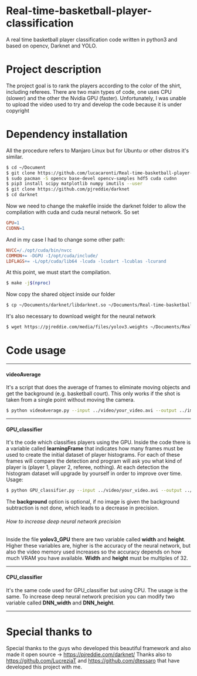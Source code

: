 # Real-time-basketball-player-classification
A real time basketball player classification code written in python3 and based on opencv, Darknet and YOLO.

# Project description
The project goal is to rank the players according to the color of the shirt, including referees.
There are two main types of code, one uses CPU (slower) and the other the Nvidia GPU (faster).
Unfortunately, I was unable to upload the video used to try and develop the code because it is under copyright
# Dependency installation
All the procedure refers to Manjaro Linux but for Ubuntu or other distros it's similar.
```sh
$ cd ~/Document
$ git clone https://github.com/lucacaronti/Real-time-basketball-player-classification.git
$ sudo pacman -S opencv base-devel opencv-samples hdf5 cuda cudnn
$ pip3 install scipy matplotlib numpy imutils --user
$ git clone https://github.com/pjreddie/darknet
$ cd darknet
```
Now we need to change the makefile inside the darknet folder to allow the compilation with cuda and cuda neural network. So set
```makefile
GPU=1
CUDNN=1
```
And in my case I had to change some other path:
```makefile
NVCC=/./opt/cuda/bin/nvcc
COMMON+= -DGPU -I/opt/cuda/include/
LDFLAGS+= -L/opt/cuda/lib64 -lcuda -lcudart -lcublas -lcurand
```
At this point, we must start the compilation.
```sh
$ make -j$(nproc)
```
Now copy the shared object inside our folder
```sh
$ cp ~/Documents/darknet/libdarknet.so ~/Documents/Real-time-basketball-player-classification/code/
```
It's also necessary to download weight for the neural network
```sh
$ wget https://pjreddie.com/media/files/yolov3.weights ~/Documents/Real-time-basketball-player-classification/code/yolo-coco/
```
# Code usage
---
#### videoAverage
It's a script that does the average of frames to eliminate moving objects and get the background (e.g. basketball court). This only works if the shot is taken from a single point without moving the camera.
```sh
$ python videoAverage.py --input ../video/your_video.avi --output ../image/im_out.png
```

---
#### GPU_classifier
It's the code which classifies players using the GPU.
Inside the code there is a variable called **learningFrame** that indicates how many frames must be used to create the initial dataset of player histograms. For each of these frames will compare the detection and program will ask you what kind of player is (player 1, player 2, referee, nothing). At each detection the histogram dataset will upgrade by yourself in order to improve over time.
Usage:
```sh
$ python GPU_classifier.py --input ../video/your_video.avi --output ../video/output.avi --background ../image/background.png
```
The **background** option is optional, if no image is given the background subtraction is not done, which leads to a decrease in precision.

###### How to increase deep neural network precision
Inside the file **yolov3_GPU** there are two variable called **width** and **height**. Higher these variables are, higher is the accuracy of the neural network, but also the video memory used increases so the accuracy depends on how much VRAM you have available. **Width** and **height** must be multiples of 32.

---
#### CPU_classifier
It's the same code used for GPU_classifier but using CPU. The usage is the same.
To increase deep neural network precision you can modify two variable called **DNN_width** and **DNN_height**.

---
# Special thanks to
Special thanks to the guys who developed this beautiful framework and also made it open source -> https://pjreddie.com/darknet/
Thanks also to https://github.com/LucreziaT and https://github.com/dtessaro that have developed this project with me.